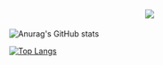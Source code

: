 <h1 align="center">
<img src="https://readme-typing-svg.herokuapp.com/?font=Righteous&size=35&color=640787&center=true&vCenter=true&width=650&height=70&duration=4000&lines=Entusiasta+em+computação+e+ciência...;+Computer+science+study..." />
</h1>


![Anurag's GitHub stats](https://github-readme-stats.vercel.app/api?username=Matheus0s0souza&hide=prs,issues,contribs&show_icons=true&theme=midnight-purple)

[![Top Langs](https://github-readme-stats.vercel.app/api/top-langs/?username=anuraghazra&layout=compact)](https://github.com/anuraghazra/github-readme-stats)



